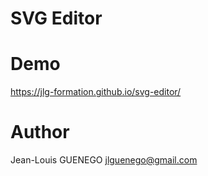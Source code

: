 # SVG Editor

# Demo

https://jlg-formation.github.io/svg-editor/

# Author

Jean-Louis GUENEGO <jlguenego@gmail.com>
